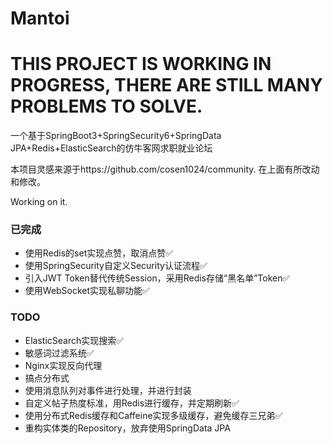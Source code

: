 # Mantoi
# THIS PROJECT IS WORKING IN PROGRESS, THERE ARE STILL MANY PROBLEMS TO SOLVE.
一个基于SpringBoot3+SpringSecurity6+SpringData JPA+Redis+ElasticSearch的仿牛客网求职就业论坛

本项目灵感来源于https://github.com/cosen1024/community.
在上面有所改动和修改。

Working on it.

### 已完成

* 使用Redis的set实现点赞，取消点赞✅
* 使用SpringSecurity自定义Security认证流程✅
* 引入JWT Token替代传统Session，采用Redis存储“黑名单”Token✅
* 使用WebSocket实现私聊功能✅



### TODO

* ElasticSearch实现搜索✅
* 敏感词过滤系统✅
* Nginx实现反向代理
* 搞点分布式
* 使用消息队列对事件进行处理，并进行封装
* 自定义帖子热度标准，用Redis进行缓存，并定期刷新✅
* 使用分布式Redis缓存和Caffeine实现多级缓存，避免缓存三兄弟✅
* 重构实体类的Repository，放弃使用SpringData JPA
